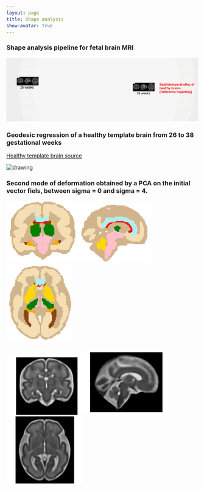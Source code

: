 ```yaml
---
layout: page
title: Shape analysis
show-avatar: True
---
```


### Shape analysis pipeline for fetal brain MRI

<img src="/assets/img/shape_analysis_pipeline.gif" alt="drawing" width="700"/>

### Geodesic regression of a healthy template brain from 26 to 38 gestational weeks

[Healthy template brain source](http://crl.med.harvard.edu/research/fetal_brain_atlas/)

<img src="/assets/img/gif_regression_geodesique.gif" alt="drawing" width="500"/>

### Second mode of deformation obtained by a PCA on the initial vector fiels, between sigma = 0 and sigma = 4.

<img src="/assets/img/ezgif.com-gif-maker(2).gif" alt="drawing" width="190"/><img src="/assets/img/ezgif.com-gif-maker(3).gif" alt="drawing" width="190"/><img src="/assets/img/ezgif.com-gif-maker(1).gif" alt="drawing" width="175"/>

<img src="/assets/img/cor2.gif" alt="drawing" width="210"/><img src="/assets/img/sag2.gif" alt="drawing" width="210"/><img src="/assets/img/ax2.gif" alt="drawing" width="200"/>


